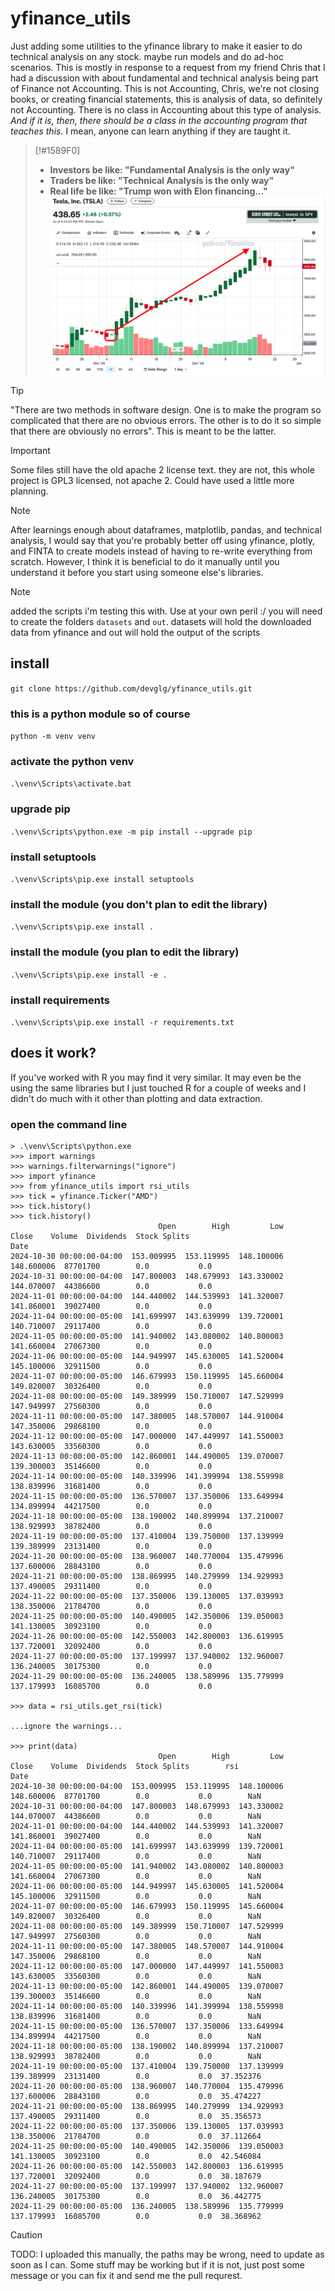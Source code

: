 # yfinance_utils
Just adding some utilities to the yfinance library to make it easier to do technical analysis on any stock. maybe run models and do ad-hoc scenarios.
This is mostly in response to a request from my friend Chris that I had a discussion with about fundamental and technical analysis being part of 
Finance not Accounting. This is not Accounting, Chris, we're not closing books, or creating financial statements, this is analysis of data, so definitely 
not Accounting. There is no class in Accounting about this type of analysis. *And if it is, then, there should be a class in the accounting program that teaches this.*
I mean, anyone can learn anything if they are taught it.

> [!#1589F0]
> - **Investors be like: "Fundamental Analysis is the only way"**
> - **Traders be like: "Technical Analysis is the only way"**
> - **Real life be like: "Trump won with Elon financing..."**
> ![tesla](https://github.com/devglg/yfinance_utils/blob/main/assets/images/tsla.png)

> [!TIP]
> "There are two methods in software design. One is to make the program so complicated that there are no obvious errors. The other is to do it so simple that there are obviously no errors". This is meant to be the latter.

> [!IMPORTANT]
> Some files still have the old apache 2 license text. they are not, this whole project is GPL3 licensed, not apache 2. Could have used a little more planning.

> [!NOTE]
> After learnings enough about dataframes, matplotlib, pandas, and technical analysis, I would say that you're probably better off using yfinance, plotly, 
> and FINTA to create models instead of having to re-write everything from scratch. However, I think it is beneficial to do it manually until you understand 
> it before you start using someone else's libraries.


> [!NOTE]
> added the scripts i'm testing this with. Use at your own peril :/ you will need to create the folders `datasets` and `out`. datasets will hold the
> downloaded data from yfinance and out will hold the output of the scripts

## install
`git clone https://github.com/devglg/yfinance_utils.git`

### this is a python module so of course
`python -m venv venv`

### activate the python venv
`.\venv\Scripts\activate.bat`

### upgrade pip
`.\venv\Scripts\python.exe -m pip install --upgrade pip`

### install setuptools
`.\venv\Scripts\pip.exe install setuptools`

### install the module (you don't plan to edit the library)
`.\venv\Scripts\pip.exe install .`

### install the module (you plan to edit the library)
`.\venv\Scripts\pip.exe install -e .`

### install requirements
`.\venv\Scripts\pip.exe install -r requirements.txt`

## does it work?

If you've worked with R you may find it very similar. It may even be the using the same libraries but I just touched R for a couple of weeks
and I didn't do much with it other than plotting and data extraction.

### open the command line
```
> .\venv\Scripts\python.exe 
>>> import warnings
>>> warnings.filterwarnings("ignore")
>>> import yfinance
>>> from yfinance_utils import rsi_utils
>>> tick = yfinance.Ticker("AMD")
>>> tick.history()
>>> tick.history()
                                 Open        High         Low       Close    Volume  Dividends  Stock Splits
Date
2024-10-30 00:00:00-04:00  153.009995  153.119995  148.100006  148.600006  87701700        0.0           0.0
2024-10-31 00:00:00-04:00  147.800003  148.679993  143.330002  144.070007  44386600        0.0           0.0
2024-11-01 00:00:00-04:00  144.440002  144.539993  141.320007  141.860001  39027400        0.0           0.0
2024-11-04 00:00:00-05:00  141.699997  143.639999  139.720001  140.710007  29117400        0.0           0.0
2024-11-05 00:00:00-05:00  141.940002  143.080002  140.800003  141.660004  27067300        0.0           0.0
2024-11-06 00:00:00-05:00  144.949997  145.630005  141.520004  145.100006  32911500        0.0           0.0
2024-11-07 00:00:00-05:00  146.679993  150.119995  145.660004  149.820007  30326400        0.0           0.0
2024-11-08 00:00:00-05:00  149.389999  150.710007  147.529999  147.949997  27560300        0.0           0.0
2024-11-11 00:00:00-05:00  147.380005  148.570007  144.910004  147.350006  29868100        0.0           0.0
2024-11-12 00:00:00-05:00  147.000000  147.449997  141.550003  143.630005  33560300        0.0           0.0
2024-11-13 00:00:00-05:00  142.860001  144.490005  139.070007  139.300003  35146600        0.0           0.0
2024-11-14 00:00:00-05:00  140.339996  141.399994  138.559998  138.839996  31681400        0.0           0.0
2024-11-15 00:00:00-05:00  136.570007  137.350006  133.649994  134.899994  44217500        0.0           0.0
2024-11-18 00:00:00-05:00  138.190002  140.899994  137.210007  138.929993  38782400        0.0           0.0
2024-11-19 00:00:00-05:00  137.410004  139.750000  137.139999  139.389999  23131400        0.0           0.0
2024-11-20 00:00:00-05:00  138.960007  140.770004  135.479996  137.600006  28843100        0.0           0.0
2024-11-21 00:00:00-05:00  138.869995  140.279999  134.929993  137.490005  29311400        0.0           0.0
2024-11-22 00:00:00-05:00  137.350006  139.130005  137.039993  138.350006  21784700        0.0           0.0
2024-11-25 00:00:00-05:00  140.490005  142.350006  139.050003  141.130005  30923100        0.0           0.0
2024-11-26 00:00:00-05:00  142.550003  142.800003  136.619995  137.720001  32092400        0.0           0.0
2024-11-27 00:00:00-05:00  137.199997  137.940002  132.960007  136.240005  30175300        0.0           0.0
2024-11-29 00:00:00-05:00  136.240005  138.589996  135.779999  137.179993  16085700        0.0           0.0

>>> data = rsi_utils.get_rsi(tick)

...ignore the warnings...

>>> print(data)
                                 Open        High         Low       Close    Volume  Dividends  Stock Splits        rsi
Date
2024-10-30 00:00:00-04:00  153.009995  153.119995  148.100006  148.600006  87701700        0.0           0.0        NaN
2024-10-31 00:00:00-04:00  147.800003  148.679993  143.330002  144.070007  44386600        0.0           0.0        NaN
2024-11-01 00:00:00-04:00  144.440002  144.539993  141.320007  141.860001  39027400        0.0           0.0        NaN
2024-11-04 00:00:00-05:00  141.699997  143.639999  139.720001  140.710007  29117400        0.0           0.0        NaN
2024-11-05 00:00:00-05:00  141.940002  143.080002  140.800003  141.660004  27067300        0.0           0.0        NaN
2024-11-06 00:00:00-05:00  144.949997  145.630005  141.520004  145.100006  32911500        0.0           0.0        NaN
2024-11-07 00:00:00-05:00  146.679993  150.119995  145.660004  149.820007  30326400        0.0           0.0        NaN
2024-11-08 00:00:00-05:00  149.389999  150.710007  147.529999  147.949997  27560300        0.0           0.0        NaN
2024-11-11 00:00:00-05:00  147.380005  148.570007  144.910004  147.350006  29868100        0.0           0.0        NaN
2024-11-12 00:00:00-05:00  147.000000  147.449997  141.550003  143.630005  33560300        0.0           0.0        NaN
2024-11-13 00:00:00-05:00  142.860001  144.490005  139.070007  139.300003  35146600        0.0           0.0        NaN
2024-11-14 00:00:00-05:00  140.339996  141.399994  138.559998  138.839996  31681400        0.0           0.0        NaN
2024-11-15 00:00:00-05:00  136.570007  137.350006  133.649994  134.899994  44217500        0.0           0.0        NaN
2024-11-18 00:00:00-05:00  138.190002  140.899994  137.210007  138.929993  38782400        0.0           0.0        NaN
2024-11-19 00:00:00-05:00  137.410004  139.750000  137.139999  139.389999  23131400        0.0           0.0  37.352376
2024-11-20 00:00:00-05:00  138.960007  140.770004  135.479996  137.600006  28843100        0.0           0.0  35.474227
2024-11-21 00:00:00-05:00  138.869995  140.279999  134.929993  137.490005  29311400        0.0           0.0  35.356573
2024-11-22 00:00:00-05:00  137.350006  139.130005  137.039993  138.350006  21784700        0.0           0.0  37.112664
2024-11-25 00:00:00-05:00  140.490005  142.350006  139.050003  141.130005  30923100        0.0           0.0  42.546084
2024-11-26 00:00:00-05:00  142.550003  142.800003  136.619995  137.720001  32092400        0.0           0.0  38.187679
2024-11-27 00:00:00-05:00  137.199997  137.940002  132.960007  136.240005  30175300        0.0           0.0  36.442775
2024-11-29 00:00:00-05:00  136.240005  138.589996  135.779999  137.179993  16085700        0.0           0.0  38.368962
```

>[!CAUTION] 
>TODO: I uploaded this manually, the paths may be wrong, need to update as soon as I can.
>Some stuff may be working but if it is not, just post some message or you can fix it and send me the pull requrest.
